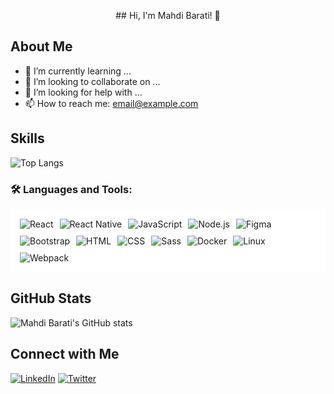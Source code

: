 
<p style="text-align: center;">
  ## Hi, I'm Mahdi Barati! 👋
</p>


## About Me

- 🌱 I’m currently learning ...
- 👯 I’m looking to collaborate on ...
- 🤔 I’m looking for help with ...
- 📫 How to reach me: [email@example.com](mailto:email@example.com)

## Skills

![Top Langs](https://github-readme-stats.vercel.app/api/top-langs/?username=mahdi-barati&layout=compact&theme=gruvbox&bg_color=141321&hide_border=false)

### 🛠 Languages and Tools:


<div style="display: flex; flex-wrap: wrap; background-color: white; padding: 10px;">
    <img src="https://img.shields.io/badge/-React-000000?style=flat&logo=react" alt="React" style="margin: 5px;"/>
    <img src="https://img.shields.io/badge/-React%20Native-000000?style=flat&logo=react" alt="React Native" style="margin: 5px;"/>
    <img src="https://img.shields.io/badge/-JavaScript-000000?style=flat&logo=javascript" alt="JavaScript" style="margin: 5px;"/>
    <img src="https://img.shields.io/badge/-Node.js-000000?style=flat&logo=node.js" alt="Node.js" style="margin: 5px;"/>
    <img src="https://img.shields.io/badge/-Figma-000000?style=flat&logo=figma" alt="Figma" style="margin: 5px;"/>
    <img src="https://img.shields.io/badge/-Bootstrap-000000?style=flat&logo=bootstrap" alt="Bootstrap" style="margin: 5px;"/>
    <img src="https://img.shields.io/badge/-HTML-000000?style=flat&logo=html5" alt="HTML" style="margin: 5px;"/>
    <img src="https://img.shields.io/badge/-CSS-000000?style=flat&logo=css3&logoColor=1572B6" alt="CSS" style="margin: 5px;"/>
    <img src="https://img.shields.io/badge/-Sass-000000?style=flat&logo=sass" alt="Sass" style="margin: 5px;"/>
    <img src="https://img.shields.io/badge/-Docker-000000?style=flat&logo=docker" alt="Docker" style="margin: 5px;"/>
    <img src="https://img.shields.io/badge/-Linux-000000?style=flat&logo=linux" alt="Linux" style="margin: 5px;"/>
    <img src="https://img.shields.io/badge/-Webpack-000000?style=flat&logo=webpack" alt="Webpack" style="margin: 5px;"/>
</div>


## GitHub Stats

![Mahdi Barati's GitHub stats](https://github-readme-stats.vercel.app/api?username=mahdibaraty&show_icons=true&theme=gruvbox&hide_border=false&bg_color=141321)

## Connect with Me

[![LinkedIn](https://img.shields.io/badge/LinkedIn-blue?style=flat-square&logo=linkedin&link=https://www.linkedin.com/in/your-username/)](https://www.linkedin.com/in/your-username/)
[![Twitter](https://img.shields.io/twitter/follow/your-username?style=social)](https://twitter.com/your-username)



